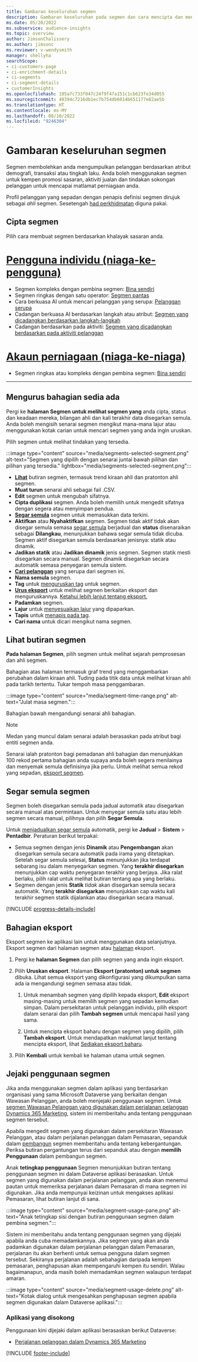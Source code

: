 ```yaml
---
title: Gambaran keseluruhan segmen
description: Gambaran keseluruhan pada segmen dan cara mencipta dan mengurus segmen.
ms.date: 05/20/2022
ms.subservice: audience-insights
ms.topic: overview
author: JimsonChalissery
ms.author: jimsonc
ms.reviewer: v-wendysmith
manager: shellyha
searchScope:
- ci-customers-page
- ci-enrichment-details
- ci-segments
- ci-segment-details
- customerInsights
ms.openlocfilehash: 195a7c733f047c24f9f47a151c1cb623fe34d055
ms.sourcegitcommit: 49394c7216db1ec7b754db6014b651177e82ae5b
ms.translationtype: HT
ms.contentlocale: ms-MY
ms.lasthandoff: 08/10/2022
ms.locfileid: "9246304"
---
```

# <a name="segments-overview"></a>Gambaran keseluruhan segmen

Segmen membolehkan anda mengumpulkan pelanggan berdasarkan atribut demografi, transaksi atau tingkah laku. Anda boleh menggunakan segmen untuk kempen promosi sasaran, aktiviti jualan dan tindakan sokongan pelanggan untuk mencapai matlamat perniagaan anda.

Profil pelanggan yang sepadan dengan penapis definisi segmen dirujuk sebagai *ahli* segmen. Sesetengah [had perkhidmatan](/dynamics365/customer-insights/service-limits) diguna pakai.

## <a name="create-a-segment"></a>Cipta segmen

Pilih cara membuat segmen berdasarkan khalayak sasaran anda.

# <a name="individual-consumers-b-to-c"></a>[Pengguna individu (niaga-ke-pengguna)](#tab/b2c)

- Segmen kompleks dengan pembina segmen: [Bina sendiri](segment-builder.md)
- Segmen ringkas dengan satu operator: [Segmen pantas](segment-quick.md)
- Cara berkuasa AI untuk mencari pelanggan yang serupa: [Pelanggan serupa](find-similar-customer-segments.md)
- Cadangan berkuasa AI berdasarkan langkah atau atribut: [Segmen yang dicadangkan berdasarkan langkah-langkah](suggested-segments.md)
- Cadangan berdasarkan pada aktiviti: [Segmen yang dicadangkan berdasarkan pada aktiviti pelanggan](suggested-segments-activity.md)

# <a name="business-accounts-b-to-b"></a>[Akaun perniagaan (niaga-ke-niaga)](#tab/b2b)

- Segmen ringkas atau kompleks dengan pembina segmen: [Bina sendiri](segment-builder.md)

---

## <a name="manage-existing-segments"></a>Mengurus bahagian sedia ada

Pergi ke **halaman Segmen untuk melihat segmen yang** anda cipta, status dan keadaan mereka, bilangan ahli dan kali terakhir data disegarkan semula. Anda boleh mengisih senarai segmen mengikut mana-mana lajur atau menggunakan kotak carian untuk mencari segmen yang anda ingin uruskan.

Pilih segmen untuk melihat tindakan yang tersedia.

:::image type="content" source="media/segments-selected-segment.png" alt-text="Segmen yang dipilih dengan senarai juntai bawah pilihan dan pilihan yang tersedia." lightbox="media/segments-selected-segment.png":::

- [**Lihat**](#view-segment-details) butiran segmen, termasuk trend kiraan ahli dan pratonton ahli segmen.
- **Muat turun** senarai ahli sebagai fail .CSV.
- **Edit** segmen untuk mengubah sifatnya.
- **Cipta duplikasi** segmen. Anda boleh memilih untuk mengedit sifatnya dengan segera atau menyimpan pendua.
- [**Segar semula**](#refresh-segments) segmen untuk memasukkan data terkini.
- **Aktifkan** atau **Nyahaktifkan** segmen. Segmen tidak aktif tidak akan disegar semula semasa [segar semula](schedule-refresh.md) berjadual dan **status** disenaraikan sebagai **Dilangkau**, menunjukkan bahawa segar semula tidak dicuba. Segmen aktif disegarkan semula berdasarkan jenisnya: statik atau dinamik.
- **Jadikan statik** atau **Jadikan dinamik** jenis segmen. Segmen statik mesti disegarkan secara manual. Segmen dinamik disegarkan secara automatik semasa penyegaran semula sistem.
- [**Cari pelanggan**](find-similar-customer-segments.md) yang serupa dari segmen ini.
- **Nama semula** segmen.
- **Tag** untuk [menguruskan tag](work-with-tags-columns.md#manage-tags) untuk segmen.
- [**Urus eksport**](#export-segments) untuk melihat segmen berkaitan eksport dan menguruskannya. [Ketahui lebih lanjut tentang eksport.](export-destinations.md)
- **Padamkan** segmen.
- **Lajur** untuk [menyesuaikan lajur](work-with-tags-columns.md#customize-columns) yang dipaparkan.
- **Tapis** untuk [menapis pada tag](work-with-tags-columns.md#filter-on-tags).
- **Cari nama** untuk dicari mengikut nama segmen.

## <a name="view-segment-details"></a>Lihat butiran segmen

**Pada halaman Segmen**, pilih segmen untuk melihat sejarah pemprosesan dan ahli segmen.

Bahagian atas halaman termasuk graf trend yang menggambarkan perubahan dalam kiraan ahli. Tuding pada titik data untuk melihat kiraan ahli pada tarikh tertentu. Tukar tempoh masa penggambaran.

:::image type="content" source="media/segment-time-range.png" alt-text="Julat masa segmen.":::

Bahagian bawah mengandungi senarai ahli bahagian.

> [!NOTE]
> Medan yang muncul dalam senarai adalah berasaskan pada atribut bagi entiti segmen anda.
>
>Senarai ialah pratonton bagi pemadanan ahli bahagian dan menunjukkan 100 rekod pertama bahagian anda supaya anda boleh segera menilainya dan menyemak semula definisinya jika perlu. Untuk melihat semua rekod yang sepadan, [eksport segmen](export-destinations.md).

## <a name="refresh-segments"></a>Segar semula segmen

Segmen boleh disegarkan semula pada jadual automatik atau disegarkan secara manual atas permintaan. Untuk menyegar semula satu atau lebih segmen secara manual, pilihnya dan pilih **Segar Semula**.

Untuk [menjadualkan segar semula](schedule-refresh.md) automatik, pergi ke **Jadual** > **Sistem** > **Pentadbir**. Peraturan berikut terpakai:

- Semua segmen dengan jenis **Dinamik** atau **Pengembangan** akan disegarkan semula secara automatik pada irama yang ditetapkan. Setelah segar semula selesai, **Status** menunjukkan jika terdapat sebarang isu dalam menyegarkan segmen. Yang **terakhir disegarkan** menunjukkan cap waktu penyegaran terakhir yang berjaya. Jika ralat berlaku, pilih ralat untuk melihat butiran tentang apa yang berlaku.
- Segmen dengan jenis **Statik** *tidak* akan disegarkan semula secara automatik. Yang **terakhir disegarkan** menunjukkan cap waktu kali terakhir segmen statik dijalankan atau disegarkan secara manual.

[!INCLUDE [progress-details-include](includes/progress-details-pane.md)]

## <a name="export-segments"></a>Bahagian eksport

Eksport segmen ke aplikasi lain untuk menggunakan data selanjutnya. Eksport segmen dari halaman segmen atau [halaman](export-destinations.md) eksport.

1. Pergi ke **halaman Segmen** dan pilih segmen yang anda ingin eksport.

1. Pilih **Uruskan eksport**. Halaman **Eksport (pratonton) untuk segmen** dibuka. Lihat semua eksport yang dikonfigurasi yang dikumpulkan sama ada ia mengandungi segmen semasa atau tidak.

   1. Untuk menambah segmen yang dipilih kepada eksport, **Edit** eksport masing-masing untuk memilih segmen yang sepadan kemudian simpan. Dalam persekitaran untuk pelanggan individu, pilih eksport dalam senarai dan pilih **Tambah segmen** untuk mencapai hasil yang sama.

   1. Untuk mencipta eksport baharu dengan segmen yang dipilih, pilih **Tambah eksport**. Untuk mendapatkan maklumat lanjut tentang mencipta eksport, lihat [Sediakan eksport baharu](export-destinations.md#set-up-a-new-export).

1. Pilih **Kembali** untuk kembali ke halaman utama untuk segmen.

## <a name="track-usage-of-a-segment"></a>Jejaki penggunaan segmen

Jika anda menggunakan segmen dalam aplikasi yang berdasarkan organisasi yang sama Microsoft Dataverse yang berkaitan dengan Wawasan Pelanggan, anda boleh menjejaki penggunaan segmen. Untuk [segmen Wawasan Pelanggan yang digunakan dalam perjalanan pelanggan Dynamics 365 Marketing](/dynamics365/marketing/real-time-marketing-ci-profile), sistem ini memberitahu anda tentang penggunaan segmen tersebut.

Apabila mengedit segmen yang digunakan dalam persekitaran Wawasan Pelanggan, atau dalam perjalanan pelanggan dalam Pemasaran, sepanduk dalam [pembangun](segment-builder.md) segmen memberitahu anda tentang kebergantungan. Periksa butiran pergantungan terus dari sepanduk atau dengan **memilih Penggunaan** dalam pembangun segmen.

Anak **tetingkap penggunaan** Segmen menunjukkan butiran tentang penggunaan segmen ini dalam Dataverse aplikasi berasaskan. Untuk segmen yang digunakan dalam perjalanan pelanggan, anda akan menemui pautan untuk memeriksa perjalanan dalam Pemasaran di mana segmen ini digunakan. Jika anda mempunyai keizinan untuk mengakses aplikasi Pemasaran, lihat butiran lanjut di sana.

:::image type="content" source="media/segment-usage-pane.png" alt-text="Anak tetingkap sisi dengan butiran penggunaan segmen dalam pembina segmen.":::

Sistem ini memberitahu anda tentang penggunaan segmen yang dijejaki apabila anda cuba memadamkannya. Jika segmen yang akan anda padamkan digunakan dalam perjalanan pelanggan dalam Pemasaran, perjalanan itu akan berhenti untuk semua pengguna dalam segmen tersebut. Sekiranya perjalanan adalah sebahagian daripada kempen pemasaran, penghapusan akan mempengaruhi kempen itu sendiri. Walau bagaimanapun, anda masih boleh memadamkan segmen walaupun terdapat amaran.

:::image type="content" source="media/segment-usage-delete.png" alt-text="Kotak dialog untuk mengesahkan penghapusan segmen apabila segmen digunakan dalam Dataverse aplikasi.":::

### <a name="supported-apps"></a>Aplikasi yang disokong

Penggunaan kini dijejaki dalam aplikasi berasaskan berikut Dataverse:

- [Perjalanan pelanggan dalam Dynamics 365 Marketing](/dynamics365/marketing/real-time-marketing-ci-profile)

[!INCLUDE [footer-include](includes/footer-banner.md)]
